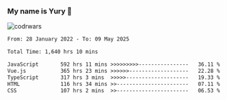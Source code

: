 ### My name is Yury 👋 
![codrwars](https://www.codewars.com/users/litury/badges/micro) 


<!--START_SECTION:waka-->

```txt
From: 28 January 2022 - To: 09 May 2025

Total Time: 1,640 hrs 10 mins

JavaScript       592 hrs 11 mins >>>>>>>>>----------------   36.11 %
Vue.js           365 hrs 23 mins >>>>>>-------------------   22.28 %
TypeScript       317 hrs 3 mins  >>>>>--------------------   19.33 %
HTML             116 hrs 34 mins >>-----------------------   07.11 %
CSS              107 hrs 2 mins  >>-----------------------   06.53 %
```

<!--END_SECTION:waka-->

